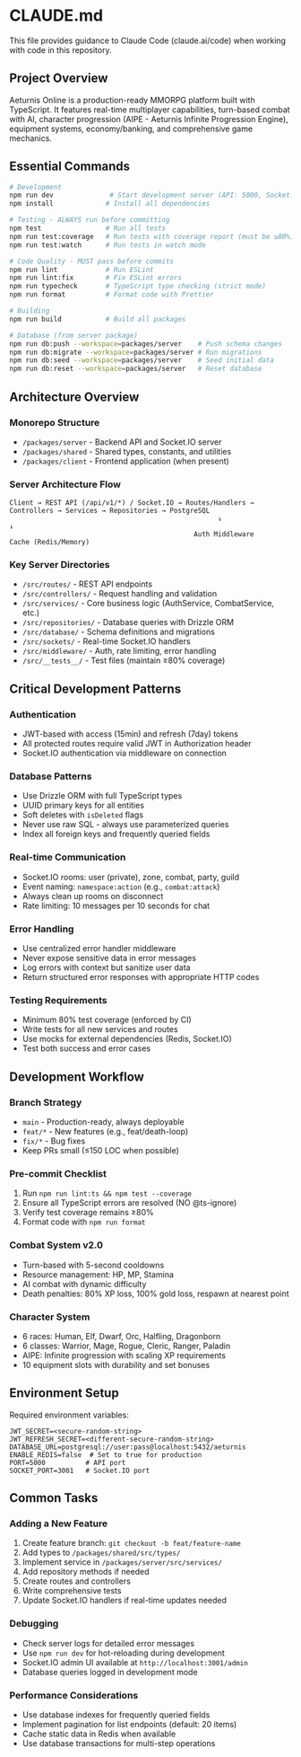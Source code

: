 # CLAUDE.md

This file provides guidance to Claude Code (claude.ai/code) when working with code in this repository.

## Project Overview

Aeturnis Online is a production-ready MMORPG platform built with TypeScript. It features real-time multiplayer capabilities, turn-based combat with AI, character progression (AIPE - Aeturnis Infinite Progression Engine), equipment systems, economy/banking, and comprehensive game mechanics.

## Essential Commands

```bash
# Development
npm run dev              # Start development server (API: 5000, Socket.IO: 3001)
npm install             # Install all dependencies

# Testing - ALWAYS run before committing
npm test                # Run all tests
npm run test:coverage   # Run tests with coverage report (must be ≥80%)
npm run test:watch      # Run tests in watch mode

# Code Quality - MUST pass before commits
npm run lint            # Run ESLint
npm run lint:fix        # Fix ESLint errors
npm run typecheck       # TypeScript type checking (strict mode)
npm run format          # Format code with Prettier

# Building
npm run build           # Build all packages

# Database (from server package)
npm run db:push --workspace=packages/server    # Push schema changes
npm run db:migrate --workspace=packages/server # Run migrations
npm run db:seed --workspace=packages/server    # Seed initial data
npm run db:reset --workspace=packages/server   # Reset database
```

## Architecture Overview

### Monorepo Structure
- `/packages/server` - Backend API and Socket.IO server
- `/packages/shared` - Shared types, constants, and utilities
- `/packages/client` - Frontend application (when present)

### Server Architecture Flow
```
Client → REST API (/api/v1/*) / Socket.IO → Routes/Handlers → Controllers → Services → Repositories → PostgreSQL
                                                    ↓                            ↓
                                              Auth Middleware              Cache (Redis/Memory)
```

### Key Server Directories
- `/src/routes/` - REST API endpoints
- `/src/controllers/` - Request handling and validation
- `/src/services/` - Core business logic (AuthService, CombatService, etc.)
- `/src/repositories/` - Database queries with Drizzle ORM
- `/src/database/` - Schema definitions and migrations
- `/src/sockets/` - Real-time Socket.IO handlers
- `/src/middleware/` - Auth, rate limiting, error handling
- `/src/__tests__/` - Test files (maintain ≥80% coverage)

## Critical Development Patterns

### Authentication
- JWT-based with access (15min) and refresh (7day) tokens
- All protected routes require valid JWT in Authorization header
- Socket.IO authentication via middleware on connection

### Database Patterns
- Use Drizzle ORM with full TypeScript types
- UUID primary keys for all entities
- Soft deletes with `isDeleted` flags
- Never use raw SQL - always use parameterized queries
- Index all foreign keys and frequently queried fields

### Real-time Communication
- Socket.IO rooms: user (private), zone, combat, party, guild
- Event naming: `namespace:action` (e.g., `combat:attack`)
- Always clean up rooms on disconnect
- Rate limiting: 10 messages per 10 seconds for chat

### Error Handling
- Use centralized error handler middleware
- Never expose sensitive data in error messages
- Log errors with context but sanitize user data
- Return structured error responses with appropriate HTTP codes

### Testing Requirements
- Minimum 80% test coverage (enforced by CI)
- Write tests for all new services and routes
- Use mocks for external dependencies (Redis, Socket.IO)
- Test both success and error cases

## Development Workflow

### Branch Strategy
- `main` - Production-ready, always deployable
- `feat/*` - New features (e.g., feat/death-loop)
- `fix/*` - Bug fixes
- Keep PRs small (≤150 LOC when possible)

### Pre-commit Checklist
1. Run `npm run lint:ts && npm test --coverage`
2. Ensure all TypeScript errors are resolved (NO @ts-ignore)
3. Verify test coverage remains ≥80%
4. Format code with `npm run format`

### Combat System v2.0
- Turn-based with 5-second cooldowns
- Resource management: HP, MP, Stamina
- AI combat with dynamic difficulty
- Death penalties: 80% XP loss, 100% gold loss, respawn at nearest point

### Character System
- 6 races: Human, Elf, Dwarf, Orc, Halfling, Dragonborn
- 6 classes: Warrior, Mage, Rogue, Cleric, Ranger, Paladin
- AIPE: Infinite progression with scaling XP requirements
- 10 equipment slots with durability and set bonuses

## Environment Setup

Required environment variables:
```
JWT_SECRET=<secure-random-string>
JWT_REFRESH_SECRET=<different-secure-random-string>
DATABASE_URL=postgresql://user:pass@localhost:5432/aeturnis
ENABLE_REDIS=false  # Set to true for production
PORT=5000          # API port
SOCKET_PORT=3001   # Socket.IO port
```

## Common Tasks

### Adding a New Feature
1. Create feature branch: `git checkout -b feat/feature-name`
2. Add types to `/packages/shared/src/types/`
3. Implement service in `/packages/server/src/services/`
4. Add repository methods if needed
5. Create routes and controllers
6. Write comprehensive tests
7. Update Socket.IO handlers if real-time updates needed

### Debugging
- Check server logs for detailed error messages
- Use `npm run dev` for hot-reloading during development
- Socket.IO admin UI available at `http://localhost:3001/admin`
- Database queries logged in development mode

### Performance Considerations
- Use database indexes for frequently queried fields
- Implement pagination for list endpoints (default: 20 items)
- Cache static data in Redis when available
- Use database transactions for multi-step operations